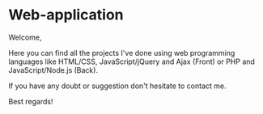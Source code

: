 # Web-application

Welcome,

Here you can find all the projects I've done using web programming languages like HTML/CSS, JavaScript/jQuery and Ajax (Front) or PHP and JavaScript/Node.js (Back).

If you have any doubt or suggestion don't hesitate to contact me.

Best regards!
